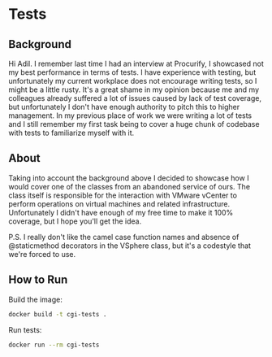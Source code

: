 # Tests

## Background
Hi Adil. I remember last time I had an interview at Procurify, I showcased not my best performance in terms of tests.
I have experience with testing, but unfortunately my current workplace does not encourage writing tests, so I might be a little rusty.
It's a great shame in my opinion because me and my colleagues already suffered a lot of issues caused by lack of test coverage, but unfortunately I don't have enough authority to pitch this to higher management.
In my previous place of work we were writing a lot of tests and I still remember my first task being to cover a huge chunk of codebase with tests to familiarize myself with it.

## About
Taking into account the background above I decided to showcase how I would cover one of the classes from an abandoned service of ours.
The class itself is responsible for the interaction with VMware vCenter to perform operations on virtual machines and related infrastructure.
Unfortunately I didn't have enough of my free time to make it 100% coverage, but I hope you'll get the idea.

P.S. I really don't like the camel case function names and absence of @staticmethod decorators in the VSphere class, but it's a codestyle that we're forced to use.

## How to Run

Build the image:
```bash
docker build -t cgi-tests .
```

Run tests:
```bash
docker run --rm cgi-tests
```
